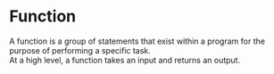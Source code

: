 # Function
A function is a group of statements that exist within a program for the purpose of performing a specific task. 
<br>At a high level, a function takes an input and returns an output.
<br>
